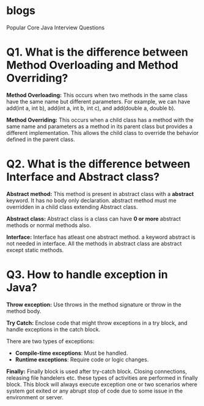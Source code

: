 # blogs

Popular Core Java Interview Questions

# **Q1. What is the difference between Method Overloading and Method Overriding?**

**Method Overloading:**
  This occurs when two methods in the same class have the same name but different parameters. For example, we can have add(int a, int b), add(int a, int b, int c), and add(double a, double b).

**Method Overriding:**
  This occurs when a child class has a method with the same name and parameters as a method in its parent class but provides a different implementation. This allows the child class to override the behavior defined in the parent class.

# **Q2. What is the difference between Interface and Abstract class?**

**Abstract method:**
  This method is present in abstract class with a **abstract** keyword. It has no body only declaration. abstract method must me overridden in a child class extending Abstract class.

**Abstract class:**
  Abstract class is a class can have **0 or more** abstract methods or normal methods also.
  
**Interface:**
  Interface has atleast one abstract method. a keyword abstract is not needed in interface.
  All the methods in abstract class are abstract except static methods.  

# **Q3. How to handle exception in Java?**

**Throw exception:**
Use throws in the method signature or throw in the method body.

**Try Catch:**
Enclose code that might throw exceptions in a try block, and handle exceptions in the catch block.

There are two types of exceptions:

- **Compile-time exceptions**: Must be handled.
- **Runtime exceptions**: Require code or logic changes.

**Finally:**
Finally block is used after try-catch block. Closing connections, releasing file handelers etc. these types of activities are performed in finally block. This block will always execute exception one or two scenarios where system got exited or any abrupt stop of code due to some issue in the environment or server. 
